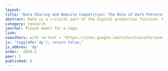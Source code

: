 ```yaml
---
layout: 
title: "Data Sharing and Website Competition: The Role of Dark Patterns"
abstract: Data is a critical part of the digital production function. Regulations such as GDPR require firms to obtain consumer consent prior to using data. In response, firms have adopted a variety of strategies to obtain consent. The strategies often use interface designs or choice architectures that nudge users into sharing more data. We study the causal effects of these designs, and particularly how they vary across individuals and firms. To do so, we implement a field experiment in which users download a browser extension that randomizes across interface designs as users browse the internet. We find that hiding consent options behind an additional click is effective at increasing consent, but that other variations relying on the ordering of consent options have very small effects. We also detect substantial heterogeneity across individuals in their propensities to consent, but limited consent variation across websites. In particular, larger and more prominent firms have only moderately higher consent rates than other firms. 
category: research
journal: Please email for a copy.
link: 
coauthors: with <a href = "https://sites.google.com/site/chiarafarronato/"> Chiara Farronato</a> and <a href = "https://tesarylin.github.io/">Tesary Lin</a>
js: "toggleMe('dp'); return false;"
js_abbrev: 'dp'
order: -2024.2
peer: 1
published: 0
---
```

